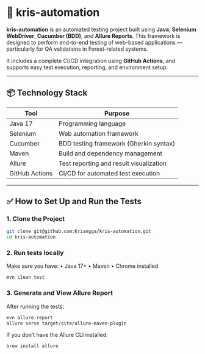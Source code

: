 # 🚀 kris-automation

**kris-automation** is an automated testing project built using **Java**, **Selenium WebDriver**, **Cucumber (BDD)**, and **Allure Reports**. This framework is designed to perform end-to-end testing of web-based applications — particularly for QA validations in Forest-related systems.

It includes a complete CI/CD integration using **GitHub Actions**, and supports easy test execution, reporting, and environment setup.

---

## 📦 Technology Stack

| Tool          | Purpose                                     |
|---------------|---------------------------------------------|
| Java 17       | Programming language                        |
| Selenium      | Web automation framework                    |
| Cucumber      | BDD testing framework (Gherkin syntax)      |
| Maven         | Build and dependency management             |
| Allure        | Test reporting and result visualization     |
| GitHub Actions| CI/CD for automated test execution          |

---

## ✅ How to Set Up and Run the Tests

### 1. Clone the Project

```bash
git clone git@github.com:Kriangga/kris-automation.git
cd kris-automation
```

### 2. Run tests locally
Make sure you have:
	•	Java 17+
	•	Maven
	•	Chrome installed

```bash
mvn clean test
```

### 3. Generate and View Allure Report
After running the tests:
```bash
mvn allure:report
allure serve target/site/allure-maven-plugin
```

If you don’t have the Allure CLI installed:
```bash
brew install allure
```